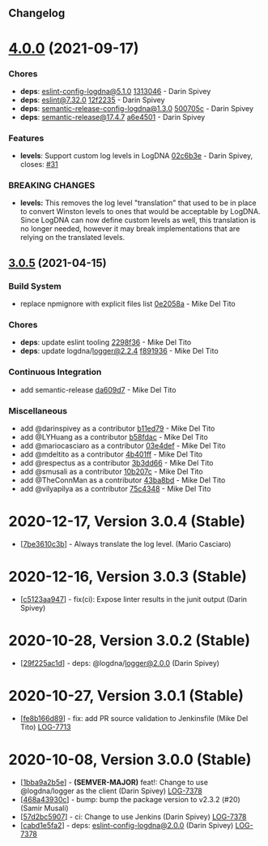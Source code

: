 ## Changelog

# [4.0.0](https://github.com/logdna/logdna-winston/compare/v3.0.5...v4.0.0) (2021-09-17)


### Chores

* **deps**: eslint-config-logdna@5.1.0 [1313046](https://github.com/logdna/logdna-winston/commit/1313046c9285294761c131c4ffe34f4e80c7194f) - Darin Spivey
* **deps**: eslint@7.32.0 [12f2235](https://github.com/logdna/logdna-winston/commit/12f22352b8eab571de5006f2a76131ac4f8ffb20) - Darin Spivey
* **deps**: semantic-release-config-logdna@1.3.0 [500705c](https://github.com/logdna/logdna-winston/commit/500705c2e6b9d3bc21be422684eefd2dd81fb9a1) - Darin Spivey
* **deps**: semantic-release@17.4.7 [a6e4501](https://github.com/logdna/logdna-winston/commit/a6e450129e0a1eb44616fae4bb0d94f0771771e5) - Darin Spivey


### Features

* **levels**: Support custom log levels in LogDNA [02c6b3e](https://github.com/logdna/logdna-winston/commit/02c6b3e41260c72e4397ed45565dbc2072c17209) - Darin Spivey, closes: [#31](https://github.com/logdna/logdna-winston/issues/31)


### **BREAKING CHANGES**

* **levels:** This removes the log level "translation"
that used to be in place to convert Winston levels to ones
that would be acceptable by LogDNA. Since LogDNA can now
define custom levels as well, this translation is no longer
needed, however it may break implementations that are
relying on the translated levels.

## [3.0.5](https://github.com/logdna/logdna-winston/compare/v3.0.4...v3.0.5) (2021-04-15)


### Build System

* replace npmignore with explicit files list [0e2058a](https://github.com/logdna/logdna-winston/commit/0e2058afa66164ff5b661ca6e830b5fe39885149) - Mike Del Tito


### Chores

* **deps**: update eslint tooling [2298f36](https://github.com/logdna/logdna-winston/commit/2298f366044125b9a16382c9cafa61c49b97605f) - Mike Del Tito
* **deps**: update logdna/logger@2.2.4 [f891936](https://github.com/logdna/logdna-winston/commit/f89193612c8ef82db9bcc67f0c681e371ffd33cf) - Mike Del Tito


### Continuous Integration

* add semantic-release [da609d7](https://github.com/logdna/logdna-winston/commit/da609d7c893054660c252a0fba64ca62ad7d1f57) - Mike Del Tito


### Miscellaneous

* add @darinspivey as a contributor [b11ed79](https://github.com/logdna/logdna-winston/commit/b11ed7979005bafd896eccf7848d4cf9009d88f1) - Mike Del Tito
* add @LYHuang as a contributor [b58fdac](https://github.com/logdna/logdna-winston/commit/b58fdac428744efcb05edae4a6fdfbad363fb49e) - Mike Del Tito
* add @mariocasciaro as a contributor [03e4def](https://github.com/logdna/logdna-winston/commit/03e4defc3039283275e47cb2dfbc25b1623ae4b5) - Mike Del Tito
* add @mdeltito as a contributor [4b401ff](https://github.com/logdna/logdna-winston/commit/4b401ff7bf902e0ea096f5c048ad3b4af9e3682f) - Mike Del Tito
* add @respectus as a contributor [3b3dd66](https://github.com/logdna/logdna-winston/commit/3b3dd66cabec501b64af6420a7b6fe0f400edf51) - Mike Del Tito
* add @smusali as a contributor [10b207c](https://github.com/logdna/logdna-winston/commit/10b207ced1a4f4fe985b2a84b8e7ebe91c4d7b39) - Mike Del Tito
* add @TheConnMan as a contributor [43ba8bd](https://github.com/logdna/logdna-winston/commit/43ba8bd71ee01fd1ebc973dd51e395f5e3aa4eee) - Mike Del Tito
* add @vilyapilya as a contributor [75c4348](https://github.com/logdna/logdna-winston/commit/75c43485f96258651c371288faae900270e7b3ab) - Mike Del Tito

# 2020-12-17, Version 3.0.4 (Stable)

* [[7be3610c3b](https://github.com/logdna/logdna-winston/commit/7be3610c3b)] - Always translate the log level. (Mario Casciaro)

# 2020-12-16, Version 3.0.3 (Stable)

* [[c5123aa947](https://github.com/logdna/logdna-winston/commit/c5123aa947)] - fix(ci): Expose linter results in the junit output (Darin Spivey)

# 2020-10-28, Version 3.0.2 (Stable)

* [[29f225ac1d](https://github.com/logdna/logdna-winston/commit/29f225ac1d)] - deps: @logdna/logger@2.0.0 (Darin Spivey)

# 2020-10-27, Version 3.0.1 (Stable)

* [[fe8b166d89](https://github.com/logdna/logdna-winston/commit/fe8b166d89)] - fix: add PR source validation to Jenkinsfile (Mike Del Tito) [LOG-7713](https://logdna.atlassian.net/browse/LOG-7713)

# 2020-10-08, Version 3.0.0 (Stable)

* [[1bba9a2b5e](https://github.com/logdna/logdna-winston/commit/1bba9a2b5e)] - **(SEMVER-MAJOR)** feat!: Change to use @logdna/logger as the client (Darin Spivey) [LOG-7378](https://logdna.atlassian.net/browse/LOG-7378)
* [[468a43930c](https://github.com/logdna/logdna-winston/commit/468a43930c)] - bump: bump the package version to v2.3.2 (#20) (Samir Musali)
* [[57d2bc5907](https://github.com/logdna/logdna-winston/commit/57d2bc5907)] - ci: Change to use Jenkins (Darin Spivey) [LOG-7378](https://logdna.atlassian.net/browse/LOG-7378)
* [[cabd1e5fa2](https://github.com/logdna/logdna-winston/commit/cabd1e5fa2)] - deps: eslint-config-logdna@2.0.0 (Darin Spivey) [LOG-7378](https://logdna.atlassian.net/browse/LOG-7378)
